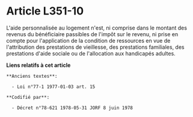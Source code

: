 # Article L351-10

L'aide personnalisée au logement n'est, ni comprise dans le montant des revenus du bénéficiaire passibles de l'impôt sur le
revenu, ni prise en compte pour l'application de la condition de ressources en vue de l'attribution des prestations de
vieillesse, des prestations familiales, des prestations d'aide sociale ou de l'allocation aux handicapés adultes.

**Liens relatifs à cet article**

	**Anciens textes**:

	  - Loi n°77-1 1977-01-03 art. 15

	**Codifié par**:

	  - Décret n°78-621 1978-05-31 JORF 8 juin 1978
